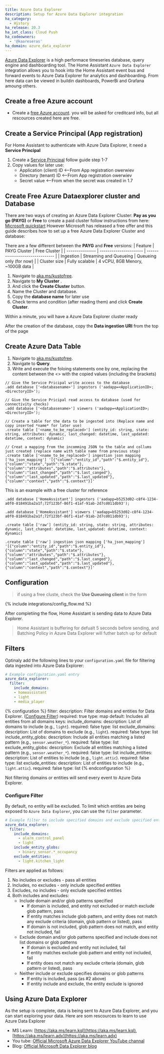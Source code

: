```yaml
---
title: Azure Data Explorer
description: Setup for Azure Data Explorer integration
ha_category:
  - History
ha_release: 20.3
ha_iot_class: Cloud Push
ha_codeowners:
  - '@kaareseras'
ha_domain: azure_data_explorer
---
```

[Azure Data Explorer](https://azure.microsoft.com/en-us/services/data-explorer/)  is a high performace timeseries database, query engine and dashboarding tool. The Home Assistant `Azure Data Explorer` integration allows you to hook into the Home Assistant event bus and forward events to Azure Data Explorer for analytics and dashboarding. From here data can be viewed in buildin dashboards, PowerBi and Grafana amoung others.

## Create a free Azure account

* Create a  [free Azure account](https://azure.microsoft.com/). you will be asked for creditcard info, but all rescources created here are free.

## Create a Service Principal (App registration)

For Home Assistant to authenticate with Azure Data Explorer, it need a **Service Principal**
1. Create a [Service Principal](https://docs.microsoft.com/en-us/azure/data-explorer/provision-azure-ad-app) follow guide step 1-7
2. Copy values for later use:
    * Application (client) ID  <--From App registration owerwiev
    * Directory (tenant) ID    <--From App registration owerwiev
    * Secret value             <--From when the secret was created in 1.7

## Create Free Azure Dataexplorer cluster and Database

There are two ways of creating an Azure Data Explorer Cluster: **Pay as you go (PAYG)** or **Free**
to create a paid cluster follow instructions from here: [Microsoft quickstart](https://docs.microsoft.com/en-us/azure/data-explorer/create-cluster-database-portal)
However Microsoft has released a free offer and this guide describes how to set up a free Azure Data Explorer Cluster and database:

There are a few different between the **PAYG** and **Free** versions:
| Feature         | PAYG Cluster           | Free Cluster                    |
| --------------- | ---------------------- | ------------------------------- |
| Ingestion       | Streaming and Queueing | Queueing only (for now)         |
| Cluster size    | Fully scalable         | 4 vCPU, 8GB Menory, ~100GB data |

1. Navigate to [aka.ms/kustofree](https://aka.ms/kustofree).
2. Navigate to **My Cluster** .
3. And click the **Create Cluster** button.
4. Name the Cluster and database.
5. Copy the **database name** for later use
5. Check terms and condition (after reading them) and click **Create Cluster**.

Within a minute, you will have a Azure Data Explorer cluster ready

After the creation of the database, copy the **Data ingestion URI** from the top of the page

## Create Azure Data Table

1. Navigate to [aka.ms/kustofree](https://aka.ms/kustofree).
2. Navigate to **Query**.
3. Write and execute the foloing statements one by one, replacing the content between the <> with the copied values (including the brackets)

```KQL
// Give the Service Pricipal write access to the database
.add database ['<databasename>'] ingestors ('aadapp=<ApplicationID>;<DirectoryID>');

// Give the Service Pricipal read access to database (used for connectivity checks) 
.add database ['<databasename>'] viewers ('aadapp=<ApplicationID>;<DirectoryID>');

// Create a table for the data to be ingested into (Replace name and copy inserted *name* for later use)
.create table ['<name_to_be_replaced>'] (entity_id: string, state: string, attributes: dynamic, last_changed: datetime, last_updated: datetime, context: dynamic)

// Creat a mapping from the incomming JSON to the table and collums just created (replace name with table name from previous step)
.create table ['<name_to_be_replaced>'] ingestion json mapping ['ha_json_mapping'] '[{"column":"entity_id","path":"$.entity_id"},{"column":"state","path":"$.state"},{"column":"attributes","path":"$.attributes"},{"column":"last_changed","path":"$.last_canged"},{"column":"last_updated","path":"$.last_updated"},{"column":"context","path":"$.context"}]'
```

This is an example with a free cluster for reference

```KQL
.add database ['HomeAssistant'] ingestors ('aadapp=b5253d02-c8f4-1234-a0f0-818491ba2a1f;72f123bf-86f1-41af-91ab-2d7cd011db93');

.add database ['HomeAssistant'] viewers ('aadapp=b5253d02-c8f4-1234-a0f0-818491ba2a1f;72f123bf-86f1-41af-91ab-2d7cd011db93');

.create table ['raw'] (entity_id: string, state: string, attributes: dynamic, last_changed: datetime, last_updated: datetime, context: dynamic)

.create table ['raw'] ingestion json mapping ['ha_json_mapping'] '[{"column":"entity_id","path":"$.entity_id"},{"column":"state","path":"$.state"},{"column":"attributes","path":"$.attributes"},{"column":"last_changed","path":"$.last_canged"},{"column":"last_updated","path":"$.last_updated"},{"column":"context","path":"$.context"}]'
```

## Configuration

>if using a free cluste, check the **Use Queueing client** in the form

{% include integrations/config_flow.md %}

After completiing the flow, Home Assistant is sending data to Azure Data Explorer. 

> Home Assistant is buffering for defualt 5 seconds before sending, and Batching Policy in Azure Data Explorer will futher batch up for default 

## Filters

Optinaly add the following lines to your `configuration.yaml` file for filtering data ingested into Azure Data Explorer:

```yaml
# Example configuration.yaml entry
azure_data_explorer:
  filter:
    include_domains:
    - homeassistant
    - light
    - media_player
```

{% configuration %}
filter:
  description: Filter domains and entities for Data Explorer. ([Configure Filter](#configure-filter))
  required: true
  type: map
  default: Includes all entities from all domains
  keys:
    include_domains:
      description: List of domains to include (e.g., `light`).
      required: false
      type: list
    exclude_domains:
      description: List of domains to exclude (e.g., `light`).
      required: false
      type: list
    include_entity_globs:
      description: Include all entities matching a listed pattern (e.g., `sensor.weather_*`).
      required: false
      type: list
    exclude_entity_globs:
      description: Exclude all entities matching a listed pattern (e.g., `sensor.weather_*`).
      required: false
      type: list
    include_entities:
      description: List of entities to include (e.g., `light.attic`).
      required: false
      type: list
    exclude_entities:
      description: List of entities to include (e.g., `light.attic`).
      required: false
      type: list
{% endconfiguration %}

<div class='note warning'>
Not filtering domains or entities will send every event to Azure Data Explorer.
</div>


### Configure Filter

By default, no entity will be excluded. To limit which entities are being exposed to `Azure Data Explorer`, you can use the `filter` parameter.

```yaml
# Example filter to include specified domains and exclude specified entities
azure_data_explorer:
  filter:
    include_domains:
      - alarm_control_panel
      - light
    include_entity_globs:
      - binary_sensor.*_occupancy
    exclude_entities:
      - light.kitchen_light
```

Filters are applied as follows:

1. No includes or excludes - pass all entities
2. Includes, no excludes - only include specified entities
3. Excludes, no includes - only exclude specified entities
4. Both includes and excludes:
   - Include domain and/or glob patterns specified
      - If domain is included, and entity not excluded or match exclude glob pattern, pass
      - If entity matches include glob pattern, and entity does not match any exclude criteria (domain, glob pattern or listed), pass
      - If domain is not included, glob pattern does not match, and entity not included, fail
   - Exclude domain and/or glob patterns specified and include does not list domains or glob patterns
      - If domain is excluded and entity not included, fail
      - If entity matches exclude glob pattern and entity not included, fail
      - If entity does not match any exclude criteria (domain, glob pattern or listed), pass
   - Neither include or exclude specifies domains or glob patterns
      - If entity is included, pass (as #2 above)
      - If entity include and exclude, the entity exclude is ignored


## Using Azure Data Explorer

As the setup is complete, data is being sent to Azure Data Explorer, and you can start exploring your data.
Here are som rescources to learn to use Azure Data Explorer

* MS Learn: [https://aka.ms/learn.kql](https://aka.ms/learn.kql), [https://aka.ms/learn.adx](https://aka.ms/learn.adx)
* You tube: [Official Microsoft Azure Data Explorer YouTube channal](https://www.youtube.com/channel/UCPgPN-0DLaImaaDR_TtKR8A)
* Blog: [Official Microsoft Data Explorer blog](https://techcommunity.microsoft.com/t5/azure-data-explorer-blog/bg-p/AzureDataExplorer)
